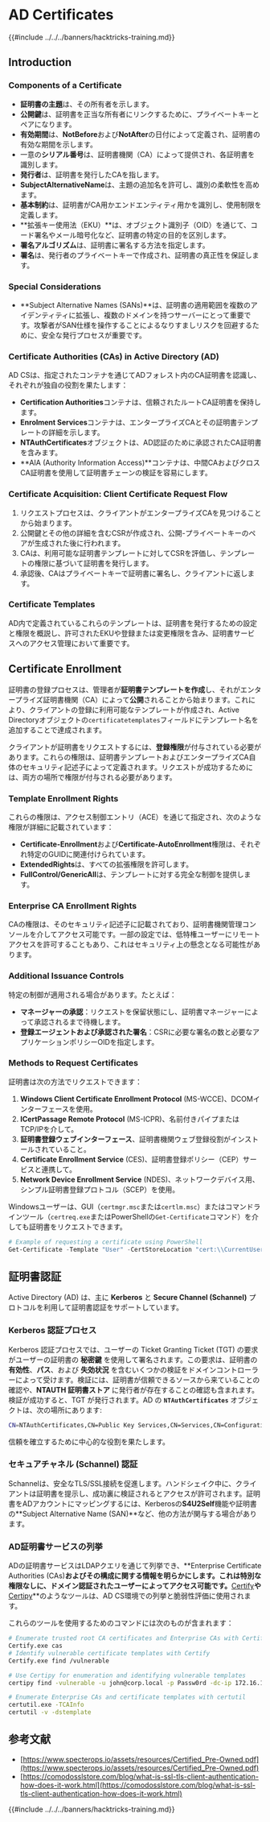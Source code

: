 # AD Certificates

{{#include ../../../banners/hacktricks-training.md}}

## Introduction

### Components of a Certificate

- **証明書の主題**は、その所有者を示します。
- **公開鍵**は、証明書を正当な所有者にリンクするために、プライベートキーとペアになります。
- **有効期間**は、**NotBefore**および**NotAfter**の日付によって定義され、証明書の有効な期間を示します。
- 一意の**シリアル番号**は、証明書機関（CA）によって提供され、各証明書を識別します。
- **発行者**は、証明書を発行したCAを指します。
- **SubjectAlternativeName**は、主題の追加名を許可し、識別の柔軟性を高めます。
- **基本制約**は、証明書がCA用かエンドエンティティ用かを識別し、使用制限を定義します。
- **拡張キー使用法（EKU）**は、オブジェクト識別子（OID）を通じて、コード署名やメール暗号化など、証明書の特定の目的を区別します。
- **署名アルゴリズム**は、証明書に署名する方法を指定します。
- **署名**は、発行者のプライベートキーで作成され、証明書の真正性を保証します。

### Special Considerations

- **Subject Alternative Names (SANs)**は、証明書の適用範囲を複数のアイデンティティに拡張し、複数のドメインを持つサーバーにとって重要です。攻撃者がSAN仕様を操作することによるなりすましリスクを回避するために、安全な発行プロセスが重要です。

### Certificate Authorities (CAs) in Active Directory (AD)

AD CSは、指定されたコンテナを通じてADフォレスト内のCA証明書を認識し、それぞれが独自の役割を果たします：

- **Certification Authorities**コンテナは、信頼されたルートCA証明書を保持します。
- **Enrolment Services**コンテナは、エンタープライズCAとその証明書テンプレートの詳細を示します。
- **NTAuthCertificates**オブジェクトは、AD認証のために承認されたCA証明書を含みます。
- **AIA (Authority Information Access)**コンテナは、中間CAおよびクロスCA証明書を使用して証明書チェーンの検証を容易にします。

### Certificate Acquisition: Client Certificate Request Flow

1. リクエストプロセスは、クライアントがエンタープライズCAを見つけることから始まります。
2. 公開鍵とその他の詳細を含むCSRが作成され、公開-プライベートキーのペアが生成された後に行われます。
3. CAは、利用可能な証明書テンプレートに対してCSRを評価し、テンプレートの権限に基づいて証明書を発行します。
4. 承認後、CAはプライベートキーで証明書に署名し、クライアントに返します。

### Certificate Templates

AD内で定義されているこれらのテンプレートは、証明書を発行するための設定と権限を概説し、許可されたEKUや登録または変更権限を含み、証明書サービスへのアクセス管理において重要です。

## Certificate Enrollment

証明書の登録プロセスは、管理者が**証明書テンプレートを作成**し、それがエンタープライズ証明書機関（CA）によって**公開**されることから始まります。これにより、クライアントの登録に利用可能なテンプレートが作成され、Active Directoryオブジェクトの`certificatetemplates`フィールドにテンプレート名を追加することで達成されます。

クライアントが証明書をリクエストするには、**登録権限**が付与されている必要があります。これらの権限は、証明書テンプレートおよびエンタープライズCA自体のセキュリティ記述子によって定義されます。リクエストが成功するためには、両方の場所で権限が付与される必要があります。

### Template Enrollment Rights

これらの権限は、アクセス制御エントリ（ACE）を通じて指定され、次のような権限が詳細に記載されています：

- **Certificate-Enrollment**および**Certificate-AutoEnrollment**権限は、それぞれ特定のGUIDに関連付けられています。
- **ExtendedRights**は、すべての拡張権限を許可します。
- **FullControl/GenericAll**は、テンプレートに対する完全な制御を提供します。

### Enterprise CA Enrollment Rights

CAの権限は、そのセキュリティ記述子に記載されており、証明書機関管理コンソールを介してアクセス可能です。一部の設定では、低特権ユーザーにリモートアクセスを許可することもあり、これはセキュリティ上の懸念となる可能性があります。

### Additional Issuance Controls

特定の制御が適用される場合があります。たとえば：

- **マネージャーの承認**：リクエストを保留状態にし、証明書マネージャーによって承認されるまで待機します。
- **登録エージェントおよび承認された署名**：CSRに必要な署名の数と必要なアプリケーションポリシーOIDを指定します。

### Methods to Request Certificates

証明書は次の方法でリクエストできます：

1. **Windows Client Certificate Enrollment Protocol** (MS-WCCE)、DCOMインターフェースを使用。
2. **ICertPassage Remote Protocol** (MS-ICPR)、名前付きパイプまたはTCP/IPを介して。
3. **証明書登録ウェブインターフェース**、証明書機関ウェブ登録役割がインストールされていること。
4. **Certificate Enrollment Service** (CES)、証明書登録ポリシー（CEP）サービスと連携して。
5. **Network Device Enrollment Service** (NDES)、ネットワークデバイス用、シンプル証明書登録プロトコル（SCEP）を使用。

Windowsユーザーは、GUI（`certmgr.msc`または`certlm.msc`）またはコマンドラインツール（`certreq.exe`またはPowerShellの`Get-Certificate`コマンド）を介しても証明書をリクエストできます。
```powershell
# Example of requesting a certificate using PowerShell
Get-Certificate -Template "User" -CertStoreLocation "cert:\\CurrentUser\\My"
```
## 証明書認証

Active Directory (AD) は、主に **Kerberos** と **Secure Channel (Schannel)** プロトコルを利用して証明書認証をサポートしています。

### Kerberos 認証プロセス

Kerberos 認証プロセスでは、ユーザーの Ticket Granting Ticket (TGT) の要求がユーザーの証明書の **秘密鍵** を使用して署名されます。この要求は、証明書の **有効性**、**パス**、および **失効状況** を含むいくつかの検証をドメインコントローラーによって受けます。検証には、証明書が信頼できるソースから来ていることの確認や、**NTAUTH 証明書ストア** に発行者が存在することの確認も含まれます。検証が成功すると、TGT が発行されます。AD の **`NTAuthCertificates`** オブジェクトは、次の場所にあります:
```bash
CN=NTAuthCertificates,CN=Public Key Services,CN=Services,CN=Configuration,DC=<domain>,DC=<com>
```
信頼を確立するために中心的な役割を果たします。

### セキュアチャネル (Schannel) 認証

Schannelは、安全なTLS/SSL接続を促進します。ハンドシェイク中に、クライアントは証明書を提示し、成功裏に検証されるとアクセスが許可されます。証明書をADアカウントにマッピングするには、Kerberosの**S4U2Self**機能や証明書の**Subject Alternative Name (SAN)**など、他の方法が関与する場合があります。

### AD証明書サービスの列挙

ADの証明書サービスはLDAPクエリを通じて列挙でき、**Enterprise Certificate Authorities (CAs)**およびその構成に関する情報を明らかにします。これは特別な権限なしに、ドメイン認証されたユーザーによってアクセス可能です。**[Certify](https://github.com/GhostPack/Certify)**や**[Certipy](https://github.com/ly4k/Certipy)**のようなツールは、AD CS環境での列挙と脆弱性評価に使用されます。

これらのツールを使用するためのコマンドには次のものが含まれます：
```bash
# Enumerate trusted root CA certificates and Enterprise CAs with Certify
Certify.exe cas
# Identify vulnerable certificate templates with Certify
Certify.exe find /vulnerable

# Use Certipy for enumeration and identifying vulnerable templates
certipy find -vulnerable -u john@corp.local -p Passw0rd -dc-ip 172.16.126.128

# Enumerate Enterprise CAs and certificate templates with certutil
certutil.exe -TCAInfo
certutil -v -dstemplate
```
## 参考文献

- [https://www.specterops.io/assets/resources/Certified_Pre-Owned.pdf](https://www.specterops.io/assets/resources/Certified_Pre-Owned.pdf)
- [https://comodosslstore.com/blog/what-is-ssl-tls-client-authentication-how-does-it-work.html](https://comodosslstore.com/blog/what-is-ssl-tls-client-authentication-how-does-it-work.html)

{{#include ../../../banners/hacktricks-training.md}}
